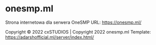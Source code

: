 # onesmp.ml
Strona internetowa dla serwera OneSMP
URL: https://onesmp.ml/


Copyright © 2022 cxSTUDIOS | Copyright 2022 onesmp.ml
Template: https://adarshofficial.ml/server/index.html/
